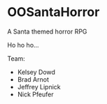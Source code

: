 # OOSantaHorror

A Santa themed horror RPG

Ho ho ho...

Team:
- Kelsey Dowd
- Brad Arnot
- Jeffrey Lipnick
- Nick Pfeufer

